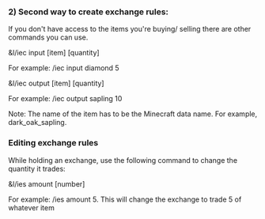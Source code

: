 ### 2) Second way to create exchange rules:

If you don't have access to the items you're buying/ selling there are other 
commands you can use.

&l/iec input [item] [quantity]

For example: /iec input diamond 5

&l/iec output [item] [quantity]

For example: /iec output sapling 10

Note: The name of the item has to be the Minecraft data name. For example, 
dark_oak_sapling.

### Editing exchange rules

While holding an exchange, use the following command to change the quantity it 
trades:

&l/ies amount [number]

For example: /ies amount 5. This will change the exchange to trade 5 of whatever item 

